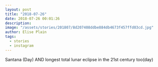 ```yaml
---
layout: post
title: "2018-07-26"
date: 2018-07-26 00:01:26
description: 
image: "/assets/stories/201807/8d207408ddbe884db4673f457ffd03cd.jpg"
author: Elise Plain
tags: 
  - stories
  - instagram
---
```


Santana (Day) AND longest total lunar eclipse in the 21st century too(day)
<p></p>
